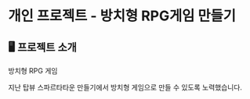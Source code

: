 # 개인 프로젝트 - 방치형 RPG게임 만들기

## 🖥️ 프로젝트 소개
방치형 RPG 게임
<br>

지난 탑뷰 스파르타타운 만들기에서 방치형 게임으로 만들 수 있도록 노력했습니다.

